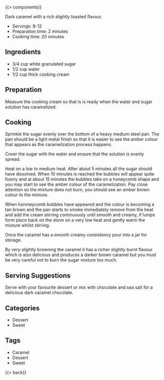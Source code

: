 {{> components}}

Dark caramel with a rich slightly toasted flavour.

* Servings: 8-12
* Preparation time: 2 minutes
* Cooking time: 20 minutes

## Ingredients

* 3/4 cup white granulated sugar
* 1/2 cup water
* 1/2 cup thick cooking cream

## Preparation

Measure the cooking cream so that is is ready when the water and sugar solution has caramelized.

## Cooking

Sprinkle the sugar evenly over the bottom of a heavy medium steel pan. The pan should be a light metal finish so that it is easier to see the amber colour that appears as the caramelization process happens.

Cover the sugar with the water and ensure that the solution is evenly spread.

Heat on a low to medium heat. After about 5 minutes all the sugar should have dissolved. When 10 minutes is reached the bubbles will appear quite foamy and at about 15 minutes the bubbles take on a honeycomb shape and you may start to see the amber colour of the caramelization. Pay close attention so the mixture does not burn, you should see an amber brown colour to the mixture.

When honmeycomb bubbles have appeared and the colour is becoming a tan brown and the pan starts to smoke immediately remove from the heat and add the cream stirring continuously until smooth and creamy, if lumps form place back on the stove on a very low heat and gently warm the mixture whilst stirring.

Once the caramel has a smooth creamy consistency pour into a jar for storage.

By *very slightly* browning the caramel it has a richer slightly burnt flavour which is also delicious and produces a darker brown caramel but you must be very careful not to burn the sugar mixture too much.

## Serving Suggestions

Serve with your favourite dessert or mix with chocolate and sea salt for a delicious dark caramel chocolate.

## Categories

* Dessert
* Sweet

## Tags

* Caramel
* Dessert
* Sweet

{{> back}}
